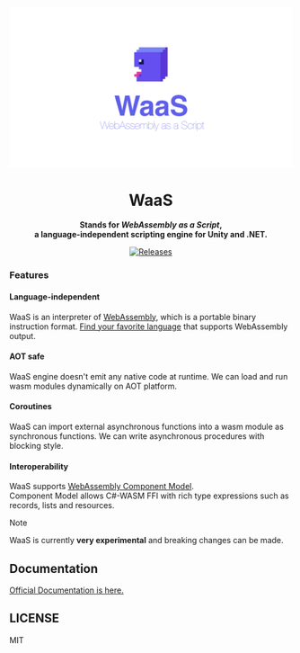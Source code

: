 <div align="center">

<img src="docs/static/img/social-t.svg">

<h1>WaaS</h1>

<strong>
Stands for <i>WebAssembly as a Script</i>, <br>a language-independent scripting engine for Unity and .NET.
</strong>

<br>

[![Releases](https://img.shields.io/github/release/ruccho/WaaS.svg)](https://github.com/ruccho/WaaS/releases)

</div>

### Features

#### Language-independent

WaaS is an interpreter of [WebAssembly](https://webassembly.org/), which is a portable binary instruction format. [Find your favorite language](https://github.com/appcypher/awesome-wasm-langs) that supports WebAssembly output.

#### AOT safe

WaaS engine doesn't emit any native code at runtime. We can load and run wasm modules dynamically on AOT platform.

#### Coroutines

WaaS can import external asynchronous functions into a wasm module as synchronous functions. We can write asynchronous procedures with blocking style.

#### Interoperability

WaaS supports [WebAssembly Component Model](https://component-model.bytecodealliance.org/).  
Component Model allows C#-WASM FFI with rich type expressions such as records, lists and resources. 

> [!NOTE]
> WaaS is currently **very experimental** and breaking changes can be made.

## Documentation

[Official Documentation is here.](https://ruccho.com/WaaS)

## LICENSE

MIT

